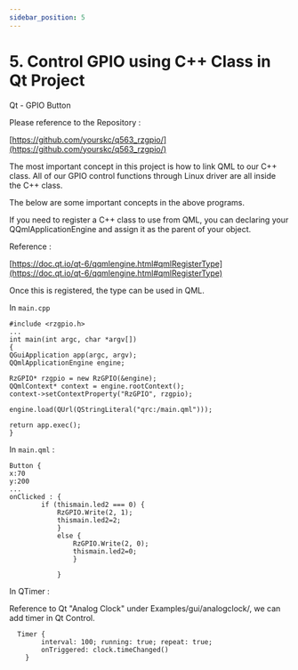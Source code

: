 ```yaml
---
sidebar_position: 5
---
```


# 5. Control GPIO using C++ Class in Qt Project

Qt - GPIO Button

Please reference to the Repository :

[https://github.com/yourskc/q563_rzgpio/](https://github.com/yourskc/q563_rzgpio/)

The most important concept in this project is how to link QML to our C++ class. All of our GPIO control functions through Linux driver are all inside the C++ class.

The below are some important concepts in the above programs.

If you need to register a C++ class to use from QML, you can declaring your QQmlApplicationEngine and assign it as the parent of your object.

Reference :

[https://doc.qt.io/qt-6/qqmlengine.html#qmlRegisterType](https://doc.qt.io/qt-6/qqmlengine.html#qmlRegisterType)

Once this is registered, the type can be used in QML.

In `main.cpp`

```
#include <rzgpio.h>
...
int main(int argc, char *argv[])
{
QGuiApplication app(argc, argv);
QQmlApplicationEngine engine;   

RzGPIO* rzgpio = new RzGPIO(&engine);
QQmlContext* context = engine.rootContext();
context->setContextProperty("RzGPIO", rzgpio);

engine.load(QUrl(QStringLiteral("qrc:/main.qml")));

return app.exec();
}
```

In `main.qml` :

```
Button {
x:70
y:200
...
onClicked : {
        if (thismain.led2 === 0) {
            RzGPIO.Write(2, 1);
            thismain.led2=2;
            }
            else {
                RzGPIO.Write(2, 0);
                thismain.led2=0;
                }

            }
```

In QTimer :

Reference to Qt "Analog Clock" under Examples/gui/analogclock/, we can add timer in Qt Control.

```
  Timer {
        interval: 100; running: true; repeat: true;
        onTriggered: clock.timeChanged()
    }
```